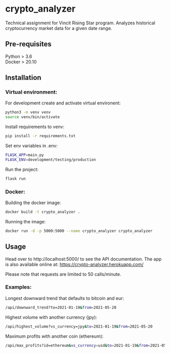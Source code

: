 # crypto_analyzer
Technical assignment for Vincit Rising Star program. Analyzes historical cryptocurrency market data for a given date range.

## Pre-requisites

Python > 3.6 \
Docker > 20.10

## Installation

### Virtual environment:

For development create and activate virtual environent:
```bash
python3 -m venv venv
source venv/bin/activate
```

Install requirements to venv:
```bash
pip install -r requirements.txt
```

Set env variables in .env:
```bash
FLASK_APP=main.py
FLASK_ENV=development/testing/production
```

Run the project:
```bash
flask run
```

### Docker:

Building the docker image:
```bash
docker build -t crypto_analyzer .
```

Running the image:
```bash
docker run -d -p 5000:5000 --name crypto_analyzer crypto_analyzer
```

## Usage

Head over to http://localhost:5000/ to see the API documentation.
The app is also available online at: https://crypto-analyzer.herokuapp.com/

Please note that requests are limited to 50 calls/minute.

### Examples:

Longest downward trend that defaults to bitcoin and eur:
```bash
/api/downward_trend?to=2021-01-19&from=2021-05-20
```
Highest volume with another currency (jpy):
```bash
/api/highest_volume?vs_currency=jpy&to=2021-01-19&from=2021-05-20
```
Maximum profits with another coin (ethereum):
```bash
/api/max_profits?id=ethereum&vs_currency=usd&to=2021-01-19&from=2021-05-20
```